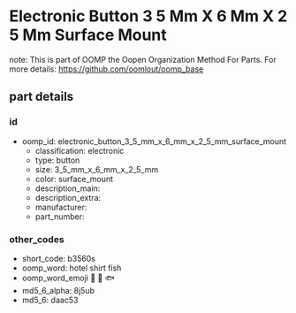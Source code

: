 # Electronic Button 3 5 Mm X 6 Mm X 2 5 Mm Surface Mount  

note: This is part of OOMP the Oopen Organization Method For Parts. For more details: https://github.com/oomlout/oomp_base

##  part details





### id
* oomp_id: electronic_button_3_5_mm_x_6_mm_x_2_5_mm_surface_mount
  * classification: electronic
  * type: button
  * size: 3_5_mm_x_6_mm_x_2_5_mm
  * color: surface_mount
  * description_main: 
  * description_extra: 
  * manufacturer: 
  * part_number: 

### other_codes
* short_code: b3560s
* oomp_word: hotel shirt fish
* oomp_word_emoji :hotel: :shirt: :fish:
* md5_6_alpha: 8j5ub
* md5_6: daac53
